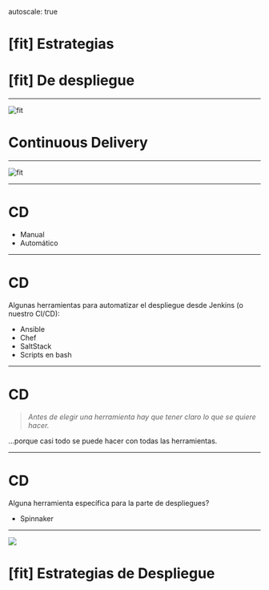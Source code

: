 autoscale: true
# [fit] Estrategias
# [fit] De despliegue
---
![fit](https://miro.medium.com/max/1313/1*ifzvyLF6P-LhCmRE3zs8jQ@2x.gif)
# Continuous Delivery

---
![fit](https://miro.medium.com/max/1958/1*WYJ6NyAGPeOgtY85607wkg.png)

---
# CD

- Manual
- Automático

---
# CD

Algunas herramientas para automatizar el despliegue desde Jenkins (o nuestro CI/CD):
- Ansible
- Chef
- SaltStack
- Scripts en bash

---
# CD

> _Antes de elegir una herramienta hay que tener claro lo que se quiere hacer._

...porque casi todo se puede hacer con todas las herramientas.

---
# CD

Alguna herramienta específica para la parte de despliegues?

- Spinnaker

---
![](https://thumbs.gfycat.com/RichFrayedInexpectatumpleco-size_restricted.gif)
# [fit] Estrategias de Despliegue
